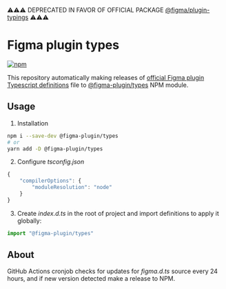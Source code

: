⚠️⚠️⚠️ DEPRECATED IN FAVOR OF OFFICIAL PACKAGE [@figma/plugin-typings](https://www.npmjs.com/package/@figma/plugin-typings) ⚠️⚠️⚠️

# Figma plugin types
[![npm](https://img.shields.io/npm/v/@figma-plugin/types?logo=npm&cacheSeconds=1800)](https://www.npmjs.com/package/@figma-plugin/types)

This repository automatically making releases of [official Figma plugin Typescript definitions](https://www.figma.com/plugin-docs/api/typings/) file to [@figma-plugin/types](https://www.npmjs.com/package/@figma-plugin/types) NPM module.

## Usage

1. Installation
```sh
npm i --save-dev @figma-plugin/types
# or
yarn add -D @figma-plugin/types
```
2. Configure _tsconfig.json_
```js
{
	"compilerOptions": {
		"moduleResolution": "node"
	}
}
```
3. Create _index.d.ts_ in the root of project and import definitions to apply it globally:
```ts
import "@figma-plugin/types"
```

## About

GitHub Actions cronjob checks for updates for _figma.d.ts_ source every 24 hours, and if new version detected make a release to NPM.
